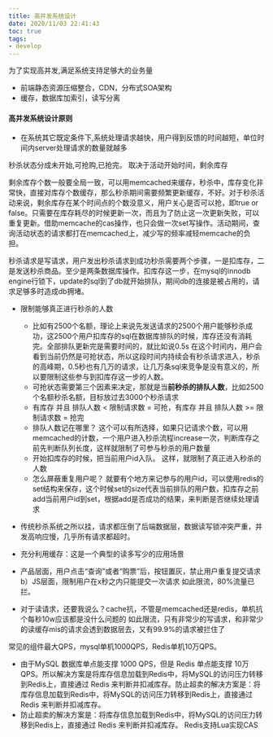 ```yaml
---
title: 高并发系统设计
date: 2020/11/03 22:41:43
toc: true
tags:
- develop
---
```



为了实现高并发,满足系统支持足够大的业务量
* 前端静态资源压缩整合，CDN，分布式SOA架构
* 缓存，数据库加索引，读写分离

#### 高并发系统设计原则
* 在系统其它既定条件下,系统处理请求越快，用户得到反馈的时间越短，单位时间内server处理请求的数量就越多


秒杀状态分成未开始,可抢购,已抢完。 取决于活动开始时间，剩余库存

剩余库存个数一般要全局一致，可以用memcached来缓存，秒杀中，库存变化非常快，直接对库存个数缓存，那么秒杀期间需要频繁更新缓存，不好。对于秒杀活动来说，剩余库存在某个时间点的个数没意义，用户关心是否可以抢，即true or false。只需要在库存耗尽的时候更新一次，而且为了防止这一次更新失败，可以重复更新。借助memcache的cas操作，也只会做一次set写操作。活动期间，查询活动状态的请求都打在memcached上，减少写的频率减轻memcache的负担。

秒杀请求是写请求，用户发出秒杀请求到成功秒杀需要两个步骤，一是扣库存，二是发送秒杀商品。至少是两条数据库操作。扣库存这一步，在mysql的innodb engine行锁下，update的sql到了db就开始排队，期间db的连接是被占用的，请求足够多时造成db拥堵。
* 限制能够真正进行秒杀的人数
  * 比如有2500个名额，理论上来说先发送请求的2500个用户能够秒杀成功，这2500个用户扣库存的sql在数据库排队的时候，库存还没有消耗完。全部排队更新完是需要时间的，就比如说0.5s 在这个时间内，用户会看到当前仍然是可抢状态，所以这段时间内持续会有秒杀请求进入，秒杀的高峰期，0.5秒也有几万的请求，让几万条sql来竞争是没有意义的，所以要限制这些参与到扣库存这一步的人数。
  * 可抢状态需要第三个因素来决定，那就是当**前秒杀的排队人数**，比如2500个名额秒杀名额，目标放过去3000个秒杀请求
  * 有库存 并且 排队人数 < 限制请求数 = 可抢，有库存 并且 排队人数 >= 限制请求数 = 抢完
  * 排队人数记在哪里？ 这个可以有所选择，如果只记请求个数，可以用memcached的计数，一个用户进入秒杀流程increase一次，判断库存之前先判断队列长度，这样就限制了可参与秒杀的用户数量
  * 开始扣库存的时候，把当前用户id入队。 这样，就限制了真正进入秒杀的人数
  * 怎么屏蔽重复用户呢？ 就要有个地方来记参与的用户id，可以使用redis的set结构来保存，这个时候set的size代表当前排队的用户数，扣库存之前add当前用户id到set，根据add是否成功的结果，来判断是否继续处理请求


* 传统秒杀系统之所以挂，请求都压倒了后端数据层，数据读写锁冲突严重，并发高响应慢，几乎所有请求都超时。
* 充分利用缓存：这是一个典型的读多写少的应用场景
* 产品层面，用户点击“查询”或者“购票”后，按钮置灰，禁止用户重复提交请求 b）JS层面，限制用户在x秒之内只能提交一次请求 如此限流，80%流量已拦。
* 对于读请求，还要我说么？cache抗，不管是memcached还是redis，单机抗个每秒10w应该都是没什么问题的 如此限流，只有非常少的写请求，和非常少的读缓存mis的请求会透到数据层去，又有99.9%的请求被拦住了

常见的组件最大QPS，mysql单机1000QPS，Redis单机10万QPS。
* 由于MySQL 数据库单点能支撑 1000 QPS，但是 Redis 单点能支撑 10万 QPS。所以解决方案是将库存信息加载到Redis中，将MySQL的访问压力转移到Redis上，直接通过 Redis 来判断并扣减库存。防止超卖的解决方案是：将库存信息加载到Redis中，将MySQL的访问压力转移到Redis上，直接通过 Redis 来判断并扣减库存。
* 防止超卖的解决方案是：将库存信息加载到Redis中，将MySQL的访问压力转移到Redis上，直接通过 Redis 来判断并扣减库存。 Redis支持Lua实现CAS
